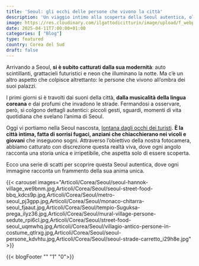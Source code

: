 ```yaml
---
title: 'Seoul: gli occhi delle persone che vivono la città'
description: 'Un viaggio intimo alla scoperta della Seoul autentica, oltre i grattacieli e le luci al neon, attraverso i gesti e le storie delle persone che la abitano.'
image: https://res.cloudinary.com/ilgattodicitturin/image/upload/f_webp/v1684676730/Articoli/Corea/Seoul/mural-village-persone_ou75wx.jpg
date: 2025-04-11T7:00:00+01:00
categories: [ "Blog"]
type: featured  
country: Corea del Sud 
draft: false
---
```


Arrivando a Seoul, **si è subito catturati dalla sua modernità**: auto scintillanti, grattacieli futuristici e neon che illuminano la notte. Ma c’è un altro aspetto che colpisce altrettanto: le persone che vivono all’ombra dei suoi palazzi.

I primi giorni si è travolti dai suoni della città, **dalla musicalità della lingua coreana** e dai profumi che invadono le strade. Fermandosi a osservare, però, si colgono dettagli autentici: piccoli gesti, sguardi, momenti di vita quotidiana che svelano l’anima di Seoul.

Oggi vi portiamo nella Seoul nascosta, [lontana dagli occhi dei turisti](/blog/seoul-cosa-vedere-4-giorni-itinerario-completo). **È la città intima, fatta di sorrisi fugaci, anziani che chiacchierano nei vicoli e giovani** che inseguono sogni. Attraverso l’obiettivo della nostra fotocamera, abbiamo catturato con discrezione questa realtà viva, dove ogni angolo racconta una storia unica e irripetibile, che aspetta solo di essere scoperta.

Ecco una serie di scatti per scoprire questa Seoul autentica, dove ogni immagine racconta un frammento della sua anima unica.

{{< carousel images="Articoli/Corea/Seoul/seoul-hannok-village_we9bnm.jpg,Articoli/Corea/Seoul/seoul-street-food-bbq_kdcs9p.jpg,Articoli/Corea/Seoul/metro-seoul_pj3gpp.jpg,Articoli/Corea/Seoul/monaco-chitarra-seoul_fjaaut.jpg,Articoli/Corea/Seoul/tempio-Suguksa-prega_ilyz36.jpg,Articoli/Corea/Seoul/mural-village-persone-sedute_rpi6cl.jpg,Articoli/Corea/Seoul/street-food-seoul_uqmwhq.jpg,Articoli/Corea/Seoul/villagio-antico-persone-in-costume_qtlrxg.jpg,Articoli/Corea/Seoul/seoul-persone_kdvhtu.jpg,Articoli/Corea/Seoul/seoul-strade-carretto_i29h8e.jpg" >}}

{{< blogFooter "" "1" "0">}}
